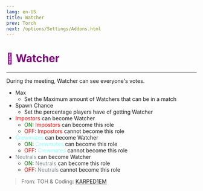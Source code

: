 ```yaml
---
lang: en-US
title: Watcher
prev: Torch
next: /options/Settings/Addons.html
---
```


# <font color=#800080>👀 <b>Watcher</b></font> <Badge text="Helpful" type="tip" vertical="middle"/>

***

During the meeting, Watcher can see everyone's votes.

- Max
  - Set the Maximum amount of Watchers that can be in a match
- Spawn Chance
  - Set the percentage players have of getting Watcher
- <font color=red>Impostors</font> can become Watcher
  - <font color=green>ON</font>: <font color=red>Impostors</font> can become this role
  - <font color=red>OFF</font>: <font color=red>Impostors</font> cannot become this role
- <font color=#8cffff>Crewmates</font> can become Watcher
  - <font color=green>ON</font>: <font color=#8cffff>Crewmates</font> can become this role
  - <font color=red>OFF</font>: <font color=#8cffff>Crewmates</font> cannot become this role
- <font color=#7f8c8d>Neutrals</font> can become Watcher
  - <font color=green>ON</font>: <font color=#7f8c8d>Neutrals</font> can become this role
  - <font color=red>OFF</font>: <font color=#7f8c8d>Neutrals</font> cannot become this role

> From: TOH & Coding: [KARPED1EM](https://github.com/KARPED1EM)
